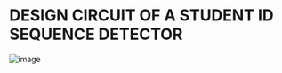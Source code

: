 # DESIGN CIRCUIT OF A STUDENT ID SEQUENCE DETECTOR

![image](https://github.com/user-attachments/assets/62d4524f-3500-4158-8ed5-92433ff01a8c)
